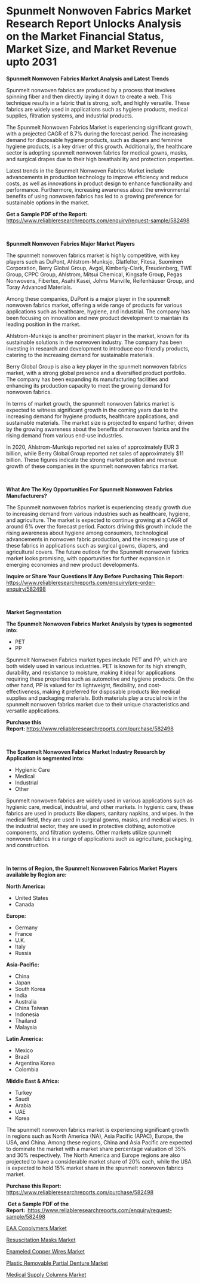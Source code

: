 <p><h1>Spunmelt Nonwoven Fabrics Market Research Report Unlocks Analysis on the Market Financial Status, Market Size, and Market Revenue upto 2031</h1></p><p><strong>Spunmelt Nonwoven Fabrics Market Analysis and Latest Trends</strong></p>
<p><p>Spunmelt nonwoven fabrics are produced by a process that involves spinning fiber and then directly laying it down to create a web. This technique results in a fabric that is strong, soft, and highly versatile. These fabrics are widely used in applications such as hygiene products, medical supplies, filtration systems, and industrial products.</p><p>The Spunmelt Nonwoven Fabrics Market is experiencing significant growth, with a projected CAGR of 8.7% during the forecast period. The increasing demand for disposable hygiene products, such as diapers and feminine hygiene products, is a key driver of this growth. Additionally, the healthcare sector is adopting spunmelt nonwoven fabrics for medical gowns, masks, and surgical drapes due to their high breathability and protection properties.</p><p>Latest trends in the Spunmelt Nonwoven Fabrics Market include advancements in production technology to improve efficiency and reduce costs, as well as innovations in product design to enhance functionality and performance. Furthermore, increasing awareness about the environmental benefits of using nonwoven fabrics has led to a growing preference for sustainable options in the market.</p></p>
<p><strong>Get a Sample PDF of the Report:&nbsp;</strong> <a href="https://www.reliableresearchreports.com/enquiry/request-sample/582498">https://www.reliableresearchreports.com/enquiry/request-sample/582498</a></p>
<p>&nbsp;</p>
<p><strong>Spunmelt Nonwoven Fabrics Major Market Players</strong></p>
<p><p>The spunmelt nonwoven fabrics market is highly competitive, with key players such as DuPont, Ahlstrom-Munksjo, Glatfelter, Fitesa, Suominen Corporation, Berry Global Group, Avgol, Kimberly-Clark, Freudenberg, TWE Group, CPPC Group, Ahlstrom, Mitsui Chemical, Kingsafe Group, Pegas Nonwovens, Fibertex, Asahi Kasei, Johns Manville, Reifenhäuser Group, and Toray Advanced Materials. </p><p>Among these companies, DuPont is a major player in the spunmelt nonwoven fabrics market, offering a wide range of products for various applications such as healthcare, hygiene, and industrial. The company has been focusing on innovation and new product development to maintain its leading position in the market.</p><p>Ahlstrom-Munksjo is another prominent player in the market, known for its sustainable solutions in the nonwoven industry. The company has been investing in research and development to introduce eco-friendly products, catering to the increasing demand for sustainable materials.</p><p>Berry Global Group is also a key player in the spunmelt nonwoven fabrics market, with a strong global presence and a diversified product portfolio. The company has been expanding its manufacturing facilities and enhancing its production capacity to meet the growing demand for nonwoven fabrics.</p><p>In terms of market growth, the spunmelt nonwoven fabrics market is expected to witness significant growth in the coming years due to the increasing demand for hygiene products, healthcare applications, and sustainable materials. The market size is projected to expand further, driven by the growing awareness about the benefits of nonwoven fabrics and the rising demand from various end-use industries.</p><p>In 2020, Ahlstrom-Munksjo reported net sales of approximately EUR 3 billion, while Berry Global Group reported net sales of approximately $11 billion. These figures indicate the strong market position and revenue growth of these companies in the spunmelt nonwoven fabrics market.</p></p>
<p>&nbsp;</p>
<p><strong>What Are The Key Opportunities For Spunmelt Nonwoven Fabrics Manufacturers?</strong></p>
<p><p>The Spunmelt nonwoven fabrics market is experiencing steady growth due to increasing demand from various industries such as healthcare, hygiene, and agriculture. The market is expected to continue growing at a CAGR of around 6% over the forecast period. Factors driving this growth include the rising awareness about hygiene among consumers, technological advancements in nonwoven fabric production, and the increasing use of these fabrics in applications such as surgical gowns, diapers, and agricultural covers. The future outlook for the Spunmelt nonwoven fabrics market looks promising, with opportunities for further expansion in emerging economies and new product developments.</p></p>
<p><strong>Inquire or Share Your Questions If Any Before Purchasing This Report:</strong> <a href="https://www.reliableresearchreports.com/enquiry/pre-order-enquiry/582498">https://www.reliableresearchreports.com/enquiry/pre-order-enquiry/582498</a></p>
<p>&nbsp;</p>
<p><strong>Market Segmentation</strong></p>
<p><strong>The Spunmelt Nonwoven Fabrics Market Analysis by types is segmented into:</strong></p>
<p><ul><li>PET</li><li>PP</li></ul></p>
<p><p>Spunmelt Nonwoven Fabrics market types include PET and PP, which are both widely used in various industries. PET is known for its high strength, durability, and resistance to moisture, making it ideal for applications requiring these properties such as automotive and hygiene products. On the other hand, PP is valued for its lightweight, flexibility, and cost-effectiveness, making it preferred for disposable products like medical supplies and packaging materials. Both materials play a crucial role in the spunmelt nonwoven fabrics market due to their unique characteristics and versatile applications.</p></p>
<p><strong>Purchase this Report:&nbsp;</strong><a href="https://www.reliableresearchreports.com/purchase/582498">https://www.reliableresearchreports.com/purchase/582498</a></p>
<p>&nbsp;</p>
<p><strong>The Spunmelt Nonwoven Fabrics Market Industry Research by Application is segmented into:</strong></p>
<p><ul><li>Hygienic Care</li><li>Medical</li><li>Industrial</li><li>Other</li></ul></p>
<p><p>Spunmelt nonwoven fabrics are widely used in various applications such as hygienic care, medical, industrial, and other markets. In hygienic care, these fabrics are used in products like diapers, sanitary napkins, and wipes. In the medical field, they are used in surgical gowns, masks, and medical wipes. In the industrial sector, they are used in protective clothing, automotive components, and filtration systems. Other markets utilize spunmelt nonwoven fabrics in a range of applications such as agriculture, packaging, and construction.</p></p>
<p>&nbsp;</p>
<p><strong>In terms of Region, the Spunmelt Nonwoven Fabrics Market Players available by Region are:</strong></p>
<p>
    <p> <strong> North America: </strong>
        <ul>
            <li>United States</li>
            <li>Canada</li>
        </ul>
        </p> 
    <p> <strong> Europe: </strong>
        <ul>
            <li>Germany</li>
            <li>France</li>
            <li>U.K.</li>
            <li>Italy</li>
            <li>Russia</li>
        </ul>
        </p> 
    <p> <strong> Asia-Pacific: </strong>
        <ul>
            <li>China</li>
            <li>Japan</li>
            <li>South Korea</li>
            <li>India</li>
            <li>Australia</li>
            <li>China Taiwan</li>
            <li>Indonesia</li>
            <li>Thailand</li>
            <li>Malaysia</li>
        </ul>
        </p> 
    <p> <strong> Latin America: </strong>
        <ul>
            <li>Mexico</li>
            <li>Brazil</li>
            <li>Argentina Korea</li>
            <li>Colombia</li>
        </ul>
        </p> 
    <p> <strong> Middle East & Africa: </strong>
        <ul>
            <li>Turkey</li>
            <li>Saudi</li>
            <li>Arabia</li>
            <li>UAE</li>
            <li>Korea</li>
        </ul>
    </p>
    </p>
<p><p>The spunmelt nonwoven fabrics market is experiencing significant growth in regions such as North America (NA), Asia Pacific (APAC), Europe, the USA, and China. Among these regions, China and Asia Pacific are expected to dominate the market with a market share percentage valuation of 35% and 30% respectively. The North America and Europe regions are also projected to have a considerable market share of 20% each, while the USA is expected to hold 15% market share in the spunmelt nonwoven fabrics market.</p></p>
<p><strong>Purchase this Report: </strong><a href="https://www.reliableresearchreports.com/purchase/582498">https://www.reliableresearchreports.com/purchase/582498</a></p>
<p>&nbsp;<strong>Get a Sample PDF of the Report:&nbsp;&nbsp;</strong><a href="https://www.reliableresearchreports.com/enquiry/request-sample/582498">https://www.reliableresearchreports.com/enquiry/request-sample/582498</a></p>
<p><strong></strong></p>
<p><p><a href="https://github.com/RichRobinson5/Market-Research-Report-List-3/blob/main/eaa-copolymers-market.md">EAA Copolymers Market</a></p><p><a href="https://medium.com/@dioncollins8227/resuscitation-masks-market-trends-and-market-analysis-forecasted-for-period-2024-2031-59df7602d146">Resuscitation Masks Market</a></p><p><a href="https://github.com/singletonthaxterkelliehr2df/Market-Research-Report-List-1/blob/main/enameled-copper-wires-market.md">Enameled Copper Wires Market</a></p><p><a href="https://medium.com/@debramedina73/plastic-removable-partial-denture-market-outlook-industry-overview-and-forecast-2024-to-2031-2c0cc948bad0">Plastic Removable Partial Denture Market</a></p><p><a href="https://medium.com/@dioncollins8227/medical-supply-columns-market-outlook-industry-overview-and-forecast-2024-to-2031-216dc2646174">Medical Supply Columns Market</a></p></p>